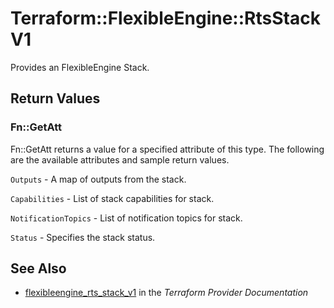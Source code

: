 # Terraform::FlexibleEngine::RtsStackV1

Provides an FlexibleEngine Stack.

## Return Values

### Fn::GetAtt

Fn::GetAtt returns a value for a specified attribute of this type. The following are the available attributes and sample return values.

`Outputs` - A map of outputs from the stack.

`Capabilities` - List of stack capabilities for stack.

`NotificationTopics` - List of notification topics for stack.

`Status` - Specifies the stack status.

## See Also

* [flexibleengine_rts_stack_v1](https://www.terraform.io/docs/providers/flexibleengine/r/rts_stack_v1.html) in the _Terraform Provider Documentation_